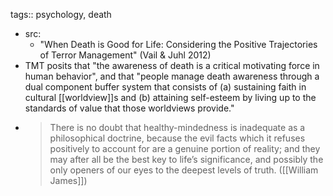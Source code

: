 tags:: psychology, death

- src:
	- "When Death is Good for Life: Considering the Positive Trajectories of Terror Management" (Vail & Juhl 2012)
- TMT posits that "the awareness of death is a critical motivating force in human behavior", and that "people manage death awareness through a dual component buffer system that consists of (a) sustaining faith in cultural [[worldview]]s and (b) attaining self-esteem by living up to the standards of value that those worldviews provide."
- > There is no doubt that healthy-mindedness is inadequate as a philosophical doctrine, because the evil facts which it refuses positively to account for are a genuine portion of reality; and they may after all be the best key to life’s significance, and possibly the only openers of our eyes to the deepest levels of truth.
  ([[William James]])